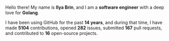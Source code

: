 Hello there! My name is **Ilya Brin**, and I am a **software engineer** with a deep love for **Golang**.

I have been using GitHub for the past **14 years**, and during that time, I have made **5104** contributions, opened **282** issues, submitted **167** pull requests, and contributed to **16** open-source projects.
